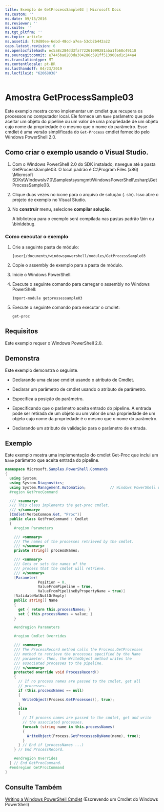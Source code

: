 ```yaml
---
title: Exemplo de GetProcessSample03 | Microsoft Docs
ms.custom: ''
ms.date: 09/13/2016
ms.reviewer: ''
ms.suite: ''
ms.tgt_pltfrm: ''
ms.topic: article
ms.assetid: fc9d80ee-6ebd-48cd-a7ea-53cb2b442a22
caps.latest.revision: 6
ms.openlocfilehash: ec5a8c284dd3fa772261099281aba1fb68c49118
ms.sourcegitcommit: e7445ba8203da304286c591ff513900ad1c244a4
ms.translationtype: MT
ms.contentlocale: pt-BR
ms.lasthandoff: 04/23/2019
ms.locfileid: "62068038"
---
```

# <a name="getprocesssample03-sample"></a>Amostra GetProcessSample03

Este exemplo mostra como implementar um cmdlet que recupera os processos no computador local. Ele fornece um `Name` parâmetro que pode aceitar um objeto do pipeline ou um valor de uma propriedade de um objeto cujo nome da propriedade é o mesmo que o nome do parâmetro. Esse cmdlet é uma versão simplificada do `Get-Process` cmdlet fornecido pelo Windows PowerShell 2.0.

## <a name="how-to-build-the-sample-using-visual-studio"></a>Como criar o exemplo usando o Visual Studio.

1. Com o Windows PowerShell 2.0 do SDK instalado, navegue até a pasta GetProcessSample03. O local padrão é C:\Program Files (x86) \Microsoft SDKs\Windows\v7.0\Samples\sysmgmt\WindowsPowerShell\csharp\GetProcessSample03.

2. Clique duas vezes no ícone para o arquivo de solução (. sln). Isso abre o projeto de exemplo no Visual Studio.

3. No **construir** menu, selecione **compilar solução**.

    A biblioteca para o exemplo será compilada nas pastas padrão \bin ou \bin\debug.

### <a name="how-to-run-the-sample"></a>Como executar o exemplo

1. Crie a seguinte pasta de módulo:

    `[user]/documents/windowspowershell/modules/GetProcessSample03`

2. Copie o assembly de exemplo para a pasta de módulo.

3. Inicie o Windows PowerShell.

4. Execute o seguinte comando para carregar o assembly no Windows PowerShell:

    `Import-module getprossessample03`

5. Execute o seguinte comando para executar o cmdlet:

    `get-proc`

## <a name="requirements"></a>Requisitos

Este exemplo requer o Windows PowerShell 2.0.

## <a name="demonstrates"></a>Demonstra

Este exemplo demonstra o seguinte.

- Declarando uma classe cmdlet usando o atributo de Cmdlet.

- Declarar um parâmetro de cmdlet usando o atributo de parâmetro.

- Especifica a posição do parâmetro.

- Especificando que o parâmetro aceita entrado do pipeline. A entrada pode ser retirada de um objeto ou um valor de uma propriedade de um objeto cujo nome da propriedade é o mesmo que o nome do parâmetro.

- Declarando um atributo de validação para o parâmetro de entrada.

## <a name="example"></a>Exemplo

Este exemplo mostra uma implementação do cmdlet Get-Proc que inclui um `Name` parâmetro que aceita entrada do pipeline.

```csharp
namespace Microsoft.Samples.PowerShell.Commands
{
  using System;
  using System.Diagnostics;
  using System.Management.Automation;           // Windows PowerShell namespace
  #region GetProcCommand

  /// <summary>
  /// This class implements the get-proc cmdlet.
  /// </summary>
  [Cmdlet(VerbsCommon.Get, "Proc")]
  public class GetProcCommand : Cmdlet
  {
    #region Parameters

    /// <summary>
    /// The names of the processes retrieved by the cmdlet.
    /// </summary>
    private string[] processNames;

    /// <summary>
    /// Gets or sets the names of the
    /// process that the cmdlet will retrieve.
    /// </summary>
    [Parameter(
               Position = 0,
               ValueFromPipeline = true,
               ValueFromPipelineByPropertyName = true)]
    [ValidateNotNullOrEmpty]
    public string[] Name
    {
      get { return this.processNames; }
      set { this.processNames = value; }
    }

    #endregion Parameters

    #region Cmdlet Overrides

    /// <summary>
    /// The ProcessRecord method calls the Process.GetProcesses
    /// method to retrieve the processes specified by the Name
    /// parameter. Then, the WriteObject method writes the
    /// associated processes to the pipeline.
    /// </summary>
    protected override void ProcessRecord()
    {
      // If no process names are passed to the cmdlet, get all
      // processes.
      if (this.processNames == null)
      {
        WriteObject(Process.GetProcesses(), true);
      }
      else
      {
        // If process names are passed to the cmdlet, get and write
        // the associated processes.
        foreach (string name in this.processNames)
        {
          WriteObject(Process.GetProcessesByName(name), true);
        }
      } // End if (processNames ...)
    } // End ProcessRecord.

    #endregion Overrides
  } // End GetProcCommand.
  #endregion GetProcCommand
}
```

## <a name="see-also"></a>Consulte Também

[Writing a Windows PowerShell Cmdlet](./writing-a-windows-powershell-cmdlet.md) (Escrevendo um Cmdlet do Windows PowerShell)
